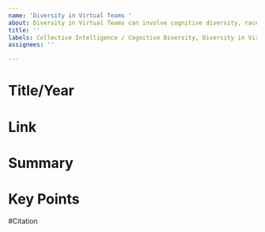```yaml
---
name: 'Diversity in Virtual Teams '
about: Diversity in Virtual Teams can involve cognitive diversity, race, gender, etc.
title: ''
labels: Collective Intelligence / Cognitive Diversity, Diversity in Virtual Teams
assignees: ''

---
```


# Title/Year

# Link

# Summary 

# Key Points 

#Citation
